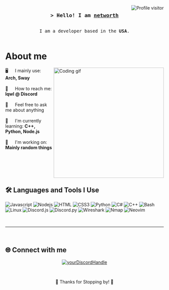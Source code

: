 <!-- Cool! !!#!#!!##!#!############################################################################################################################################# -->
<a href="https://komarev.com/ghpvc/?username=ooiu">
  <img align="right" src="https://komarev.com/ghpvc/?username=ooiu&label=Visitors&color=0e75b6&style=flat" alt="Profile visitor" />
</a>

<!-- Intro -->
<h3 align="center">
    <samp>&gt; Hello! I am
            <b><a target="_blank" href="">networth</a></b>
    </samp>
</h3>

<p align="center"> 
    <samp>
        <a></a>
        <br>
        I am a developer based in the <b>USA</b>.
        <br>
        <br>
    </samp>
</p>

<!-- About Section -->
# About me

<p>
 <img align="right" width="350" src="/assets/programmer.gif" alt="Coding gif" />
  
 🖥️ &emsp; I mainly use: <b>Arch, Sway</b><br/><br/>
 📧 &emsp; How to reach me: <b>lqwl @ Discord</b><br/><br/>
 💬 &emsp; Feel free to ask me about anything<br/><br/>
 📘 &emsp; I'm currently learning: <b>C++, Python, Node.js</b><br/><br/>
 🚧 &emsp; I'm working on: <b>Mainly random things</b><br/><br/>
</p>

<br/>
<br/>
<br/>

## 🛠️ Languages and Tools I Use

![Javascript](https://img.shields.io/badge/Javascript-F0DB4F?style=for-the-badge&labelColor=black&logo=javascript&logoColor=F0DB4F)
![Nodejs](https://img.shields.io/badge/Nodejs-3C873A?style=for-the-badge&labelColor=black&logo=node.js&logoColor=3C873A)
![HTML](https://img.shields.io/badge/HTML5-E34F26?style=for-the-badge&logo=html5&logoColor=white)
![CSS3](https://img.shields.io/badge/CSS3-1572B6?style=for-the-badge&logo=css3&logoColor=white)
![Python](https://img.shields.io/badge/Python-3776AB?style=for-the-badge&logo=python&logoColor=white)
![C#](https://img.shields.io/badge/C%23-239120?style=for-the-badge&logo=c-sharp&logoColor=white)
![C++](https://img.shields.io/badge/C++-00599C?style=for-the-badge&logo=c%2B%2B&logoColor=white)
![Bash](https://img.shields.io/badge/Bash-4EAA25?style=for-the-badge&logo=gnu-bash&logoColor=white)
![Linux](https://img.shields.io/badge/Linux-FCC624?style=for-the-badge&logo=linux&logoColor=black)
![Discord.js](https://img.shields.io/badge/Discord.js-5865F2?style=for-the-badge&logo=discord&logoColor=white)
![Discord.py](https://img.shields.io/badge/Discord.py-5865F2?style=for-the-badge&logo=discord&logoColor=white)
![Wireshark](https://img.shields.io/badge/Wireshark-1679A7?style=for-the-badge&logo=wireshark&logoColor=white)
![Nmap](https://img.shields.io/badge/Nmap-000000?style=for-the-badge&logo=nmap&logoColor=white)
![Neovim](https://img.shields.io/badge/Neovim-57A143?style=for-the-badge&logo=neovim&logoColor=white)


<br/>
<hr/>
<br/>

## 🌐 Connect with me

<p align="center">
<a href="https://discord.com/users/1139334434361982986" target="blank"><img align="center" src="https://img.shields.io/badge/-Discord-5865F2?style=for-the-badge&logo=discord&logoColor=white" alt="yourDiscordHandle" /></a>
</p>

<br/>

<p align="center"> 
    🎉 Thanks for Stopping by! 🎉
</p>


